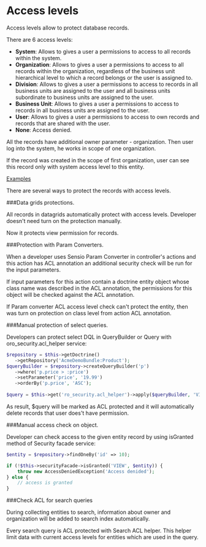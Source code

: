 Access levels
========

Access levels allow to protect database records.

There are 6 access levels:

 - **System**: Allows to gives a user a permissions to access to all records within the system.
 - **Organization**: Allows to gives a user a permissions to access to all records within the organization, regardless of the business unit hierarchical level to which a record belongs or the user is assigned to.
 - **Division**: Allows to gives a user a permissions to access to records in all business units are assigned to the user and all business units subordinate to business units are assigned to the user.
 - **Business Unit**: Allows to gives a user a permissions to access to records in all business units are assigned to the user.
 - **User**: Allows to gives a user a permissions to access to own records and records that are shared with the user.
 - **None**: Access denied.

 All the records have additional owner parameter - organization. Then user log into the system, he works in scope of one organization.

 If the record was created in the scope of first organization, user can see this record only with system access level to this entity.

[Examples](./examples.md)
  
There are several ways to protect the records with access levels.

###Data grids protections.

All records in datagrids automatically protect with access levels. Developer doesn't need turn on the protection manually.

Now it protects view permission for records.

###Protection with Param Converters.

When a developer uses Sensio Param Converter in controller's actions and this action has ACL annotation an additional security check will be run for the input parameters.

If input parameters for this action contain a doctrine entity object whose class name was described in the ACL annotation, the permissions for this object will be checked against the ACL annotation.

If Param converter ACL access level check can't protect the entity, then was turn on protection on class level from action ACL annotation.

###Manual protection of select queries.

Developers can protect select DQL in QueryBuilder or Query with oro_security.acl_helper service:

``` php
$repository = $this->getDoctrine()
   ->getRepository('AcmeDemoBundle:Product');
$queryBuilder = $repository->createQueryBuilder('p')
   ->where('p.price > :price')
   ->setParameter('price', '19.99')
   ->orderBy('p.price', 'ASC');
   
$query = $this->get('ro_security.acl_helper')->apply($queryBuilder, 'VIEW');   
```

As result, $query will be marked as ACL protected and it will automatically delete records that user does't have permission.

###Manual access check on object.

Developer can check access to the given entity record by using isGranted method of Security facade service:

``` php
$entity = $repository->findOneBy('id' => 10);

if (!$this->securityFacade->isGranted('VIEW', $entity)) {
    throw new AccessDeniedException('Access denided');
} else {
    // access is granted
}  
```

###Check ACL for search queries

During collecting entities to search, information about owner and organization will be added to search index automatically.

Every search query is ACL protected with Search ACL helper. This helper limit data with current access levels for entities which are used in the query.
